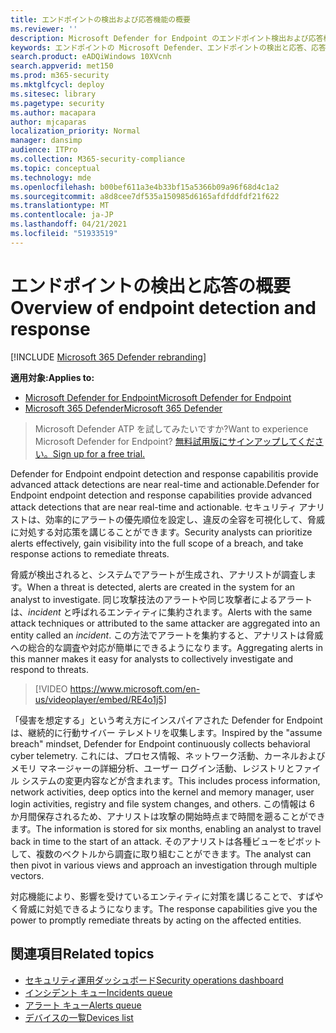 ```yaml
---
title: エンドポイントの検出および応答機能の概要
ms.reviewer: ''
description: Microsoft Defender for Endpoint のエンドポイント検出および応答機能について説明します。
keywords: エンドポイントの Microsoft Defender、エンドポイントの検出と応答、応答、検出、サイバーセキュリティ、保護
search.product: eADQiWindows 10XVcnh
search.appverid: met150
ms.prod: m365-security
ms.mktglfcycl: deploy
ms.sitesec: library
ms.pagetype: security
ms.author: macapara
author: mjcaparas
localization_priority: Normal
manager: dansimp
audience: ITPro
ms.collection: M365-security-compliance
ms.topic: conceptual
ms.technology: mde
ms.openlocfilehash: b00bef611a3e4b33bf15a5366b09a96f68d4c1a2
ms.sourcegitcommit: a8d8cee7df535a150985d6165afdfddfdf21f622
ms.translationtype: MT
ms.contentlocale: ja-JP
ms.lasthandoff: 04/21/2021
ms.locfileid: "51933519"
---
```

# <a name="overview-of-endpoint-detection-and-response"></a><span data-ttu-id="7158b-104">エンドポイントの検出と応答の概要</span><span class="sxs-lookup"><span data-stu-id="7158b-104">Overview of endpoint detection and response</span></span>

[!INCLUDE [Microsoft 365 Defender rebranding](../../includes/microsoft-defender.md)]


<span data-ttu-id="7158b-105">**適用対象:**</span><span class="sxs-lookup"><span data-stu-id="7158b-105">**Applies to:**</span></span>
- [<span data-ttu-id="7158b-106">Microsoft Defender for Endpoint</span><span class="sxs-lookup"><span data-stu-id="7158b-106">Microsoft Defender for Endpoint</span></span>](https://go.microsoft.com/fwlink/p/?linkid=2154037)
- [<span data-ttu-id="7158b-107">Microsoft 365 Defender</span><span class="sxs-lookup"><span data-stu-id="7158b-107">Microsoft 365 Defender</span></span>](https://go.microsoft.com/fwlink/?linkid=2118804)

> <span data-ttu-id="7158b-108">Microsoft Defender ATP を試してみたいですか?</span><span class="sxs-lookup"><span data-stu-id="7158b-108">Want to experience Microsoft Defender for Endpoint?</span></span> [<span data-ttu-id="7158b-109">無料試用版にサインアップしてください。</span><span class="sxs-lookup"><span data-stu-id="7158b-109">Sign up for a free trial.</span></span>](https://www.microsoft.com/microsoft-365/windows/microsoft-defender-atp?ocid=docs-wdatp-exposedapis-abovefoldlink)

<span data-ttu-id="7158b-110">Defender for Endpoint endpoint detection and response capabilitis provide advanced attack detections are near real-time and actionable.</span><span class="sxs-lookup"><span data-stu-id="7158b-110">Defender for Endpoint endpoint detection and response capabilities provide advanced attack detections that are near real-time and actionable.</span></span> <span data-ttu-id="7158b-111">セキュリティ アナリストは、効率的にアラートの優先順位を設定し、違反の全容を可視化して、脅威に対処する対応策を講じることができます。</span><span class="sxs-lookup"><span data-stu-id="7158b-111">Security analysts can prioritize alerts effectively, gain visibility into the full scope of a breach, and take response actions to remediate threats.</span></span>

<span data-ttu-id="7158b-112">脅威が検出されると、システムでアラートが生成され、アナリストが調査します。</span><span class="sxs-lookup"><span data-stu-id="7158b-112">When a threat is detected, alerts are created in the system for an analyst to investigate.</span></span> <span data-ttu-id="7158b-113">同じ攻撃技法のアラートや同じ攻撃者によるアラートは、_incident_ と呼ばれるエンティティに集約されます。</span><span class="sxs-lookup"><span data-stu-id="7158b-113">Alerts with the same attack techniques or attributed to the same attacker are aggregated into an entity called an _incident_.</span></span> <span data-ttu-id="7158b-114">この方法でアラートを集約すると、アナリストは脅威への総合的な調査や対応が簡単にできるようになります。</span><span class="sxs-lookup"><span data-stu-id="7158b-114">Aggregating alerts in this manner makes it easy for analysts to collectively investigate and respond to threats.</span></span>

>[!VIDEO https://www.microsoft.com/en-us/videoplayer/embed/RE4o1j5]

<span data-ttu-id="7158b-115">「侵害を想定する」という考え方にインスパイアされた Defender for Endpoint は、継続的に行動サイバー テレメトリを収集します。</span><span class="sxs-lookup"><span data-stu-id="7158b-115">Inspired by the "assume breach" mindset, Defender for Endpoint continuously collects behavioral cyber telemetry.</span></span> <span data-ttu-id="7158b-116">これには、プロセス情報、ネットワーク活動、カーネルおよびメモリ マネージャーの詳細分析、ユーザー ログイン活動、レジストリとファイル システムの変更内容などが含まれます。</span><span class="sxs-lookup"><span data-stu-id="7158b-116">This includes process information, network activities, deep optics into the kernel and memory manager, user login activities, registry and file system changes, and others.</span></span> <span data-ttu-id="7158b-117">この情報は 6 か月間保存されるため、アナリストは攻撃の開始時点まで時間を遡ることができます。</span><span class="sxs-lookup"><span data-stu-id="7158b-117">The information is stored for six months, enabling an analyst to travel back in time to the start of an attack.</span></span> <span data-ttu-id="7158b-118">そのアナリストは各種ビューをピボットして、複数のベクトルから調査に取り組むことができます。</span><span class="sxs-lookup"><span data-stu-id="7158b-118">The analyst can then pivot in various views and approach an investigation through multiple vectors.</span></span>

<span data-ttu-id="7158b-119">対応機能により、影響を受けているエンティティに対策を講じることで、すばやく脅威に対処できるようになります。</span><span class="sxs-lookup"><span data-stu-id="7158b-119">The response capabilities give you the power to promptly remediate threats by acting on the affected entities.</span></span>


## <a name="related-topics"></a><span data-ttu-id="7158b-120">関連項目</span><span class="sxs-lookup"><span data-stu-id="7158b-120">Related topics</span></span>
- [<span data-ttu-id="7158b-121">セキュリティ運用ダッシュボード</span><span class="sxs-lookup"><span data-stu-id="7158b-121">Security operations dashboard</span></span>](security-operations-dashboard.md)
- [<span data-ttu-id="7158b-122">インシデント キュー</span><span class="sxs-lookup"><span data-stu-id="7158b-122">Incidents queue</span></span>](view-incidents-queue.md)
- [<span data-ttu-id="7158b-123">アラート キュー</span><span class="sxs-lookup"><span data-stu-id="7158b-123">Alerts queue</span></span>](alerts-queue.md)
- [<span data-ttu-id="7158b-124">デバイスの一覧</span><span class="sxs-lookup"><span data-stu-id="7158b-124">Devices list</span></span>](machines-view-overview.md)

